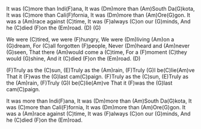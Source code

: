 It was (C)more than Indi(F)ana,
It was (Dm)more than (Am)South Da(G)kota,
It was (C)more than Cali(F)fornia, 
It was (Dm)more than (Am)Ore(G)gon.
It was a (Am)race against (C)time,
It was (F)always (C)on our (G)minds,
And he (C)died (F)on the (Em)road. (D) (G)

We were (C)tired, we were (F)hungry,
We were (Dm)living (Am)on a (G)dream,
For (C)all forgotten (F)people,
Never (Dm)heard and (Am)never (G)seen,
That there (Am)would come a (C)time, 
For a (F)moment (C)they would (G)shine,
And it (C)died (F)on the (Em)road. (D)

(F)Truly as the (C)sun, 
(E)Truly as the (Am)rain,
(F)Truly (G)I be(C)lie(Am)ve 
That it (F)was the (G)last cam(C)paign.
(F)Truly as the (C)sun, 
(E)Truly as the (Am)rain,
(F)Truly (G)I be(C)lie(Am)ve 
That it (F)was the (G)last cam(C)paign.

It was more than Indi(F)ana,
It was (Dm)more than (Am)South Da(G)kota,
It was (C)more than Cali(F)fornia, 
It was (Dm)more than (Am)Ore(G)gon.
It was a (Am)race against (C)time, 
It was (F)always (C)on our (G)minds,
And he (C)died (F)on the (Em)road.
